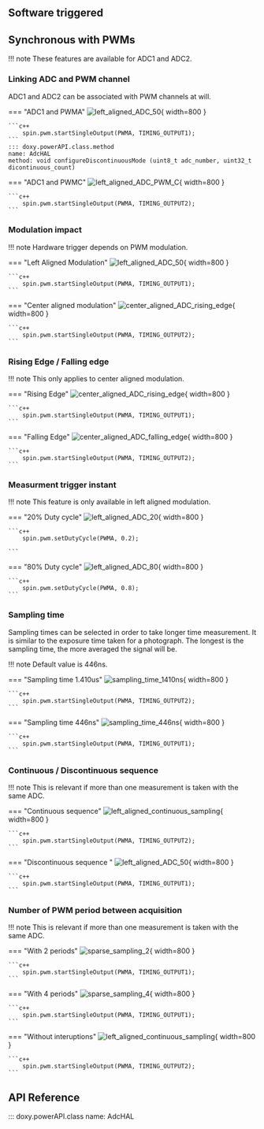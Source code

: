 ## Software triggered



## Synchronous with PWMs

!!! note
    These features are available for ADC1 and ADC2.

### Linking ADC and PWM channel

ADC1 and ADC2 can be associated with PWM channels at will. 


=== "ADC1 and PWMA"
    ![left_aligned_ADC_50](images/left_aligned_ADC_50.svg){ width=800 }

    ```c++
        spin.pwm.startSingleOutput(PWMA, TIMING_OUTPUT1);    
    ```
    ::: doxy.powerAPI.class.method
    name: AdcHAL
    method: void configureDiscontinuousMode (uint8_t adc_number, uint32_t dicontinuous_count) 


=== "ADC1 and PWMC"
    ![left_aligned_ADC_PWM_C](images/left_aligned_ADC_PWM_C.svg){ width=800 }

    ```c++
        spin.pwm.startSingleOutput(PWMA, TIMING_OUTPUT2);    
    ```

### Modulation impact

!!! note 
    Hardware trigger depends on PWM modulation.

=== "Left Aligned Modulation"
    ![left_aligned_ADC_50](images/left_aligned_ADC_50.svg){ width=800 }

    ```c++
        spin.pwm.startSingleOutput(PWMA, TIMING_OUTPUT1);    
    ```

=== "Center aligned modulation"
    ![center_aligned_ADC_rising_edge](images/center_aligned_ADC_rising_edge.svg){ width=800 }

    ```c++
        spin.pwm.startSingleOutput(PWMA, TIMING_OUTPUT2);
    ```

### Rising Edge / Falling edge

!!! note 
    This only applies to center aligned modulation.

=== "Rising Edge"
    ![center_aligned_ADC_rising_edge](images/center_aligned_ADC_rising_edge.svg){ width=800 }

    ```c++
        spin.pwm.startSingleOutput(PWMA, TIMING_OUTPUT1);    
    ```

=== "Falling Edge"
    ![center_aligned_ADC_falling_edge](images/center_aligned_ADC_falling_edge.svg){ width=800 }


    ```c++
        spin.pwm.startSingleOutput(PWMA, TIMING_OUTPUT2);    
    ```


### Measurment trigger instant

!!! note 
    This feature is only available in left aligned modulation.

=== "20% Duty cycle"
    ![left_aligned_ADC_20](images/left_aligned_ADC_20.svg){ width=800 }

    ```c++
        spin.pwm.setDutyCycle(PWMA, 0.2);

    ```


=== "80% Duty cycle"
    ![left_aligned_ADC_80](images/left_aligned_ADC_80.svg){ width=800 }

    ```c++
        spin.pwm.setDutyCycle(PWMA, 0.8);
    ```

### Sampling time

Sampling times can be selected in order to take longer time measurement. It is similar to the exposure time taken for a photograph. The longest is the sampling time, the more averaged the signal will be.

!!! note 
    Default value is 446ns.

=== "Sampling time 1.410us"
    ![sampling_time_1410ns](images/sampling_time_1410ns.svg){ width=800 }

    ```c++
        spin.pwm.startSingleOutput(PWMA, TIMING_OUTPUT2);    
    ```

=== "Sampling time 446ns"
    ![sampling_time_446ns](images/sampling_time_446ns.svg){ width=800 }
    

    ```c++
        spin.pwm.startSingleOutput(PWMA, TIMING_OUTPUT1);    
    ```


### Continuous / Discontinuous sequence

!!! note 
    This is relevant if more than one measurement is taken with the same ADC.

=== "Continuous sequence"
    ![left_aligned_continuous_sampling](images/left_aligned_continuous_sampling.svg){ width=800 }

    ```c++
        spin.pwm.startSingleOutput(PWMA, TIMING_OUTPUT2);    
    ```

=== "Discontinuous sequence "
    ![left_aligned_ADC_50](images/left_aligned_ADC_50.svg){ width=800 }

    ```c++
        spin.pwm.startSingleOutput(PWMA, TIMING_OUTPUT1);    
    ```


### Number of PWM period between acquisition

!!! note 
    This is relevant if more than one measurement is taken with the same ADC.

=== "With 2 periods"
    ![sparse_sampling_2](images/sparse_sampling_2.svg){ width=800 }

    ```c++
        spin.pwm.startSingleOutput(PWMA, TIMING_OUTPUT1);    
    ```

=== "With 4 periods"
    ![sparse_sampling_4](images/sparse_sampling_4.svg){ width=800 }

    ```c++
        spin.pwm.startSingleOutput(PWMA, TIMING_OUTPUT1);    
    ```

=== "Without interuptions"
    ![left_aligned_continuous_sampling](images/left_aligned_continuous_sampling.svg){ width=800 }

    ```c++
        spin.pwm.startSingleOutput(PWMA, TIMING_OUTPUT2);    
    ```


## API Reference 

::: doxy.powerAPI.class
name: AdcHAL



